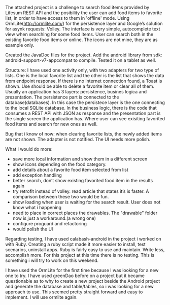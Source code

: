 The attached project is a challenge to search food items provided by Lifesum REST API and the posibility the user can add food items to favorite list, in order to have access to them in 'offline' mode. Using OrmLite(http://ormlite.com/) for the persistence layer and Google’s solution for asynk requests: Volley. The interface is very simple, autocomplete text view when searching for some food items. User can search both in the existing favorite food items or online. The icons are not mine, they are as example only. 

Created the JavaDoc files for the project.
Add the android library from sdk: android-support-v7-appcompat to compile.
Tested it on a tablet as well.

Structure: I have used one activity only, with two adapters for two type of lists. One is the local favorite list and the other is the list that shows the data from endpoint response. If there is no internet connection found, a Toast is shown. Use should be able to delete a favorite item or clear all of them. Usually an application has 3 layers: persistence, busines logica and prezentation. The persistence part is connected to the database(databases). In this case the persistece layer is the one connecting to the local SQLite database. In the business logic, there is the code that consumes a REST API with JSON as response and the presentation part is the single screen the application has. Where user can see exisiting favorited food items and search for new ones as well.

Bug that i know of now: when clearing favorite lists, the newly added items are not shown. The adapter is not notified. The UI needs more polish.

What I would do more:
- save more local information and show them in a different screen
- show icons depending on the food category.
- add details about a favorite food item selected from list
- add exception handling
- better search, don’t show existing favorited food item in the results again
- try retrofit instead of volley. read article that states it’s is faster. A comparison between these two would be fun.
- show loading when user is waiting for the search result. User does not know what i happening
- need to place in correct places the drawables. The "drawable" folder now is just a workaround.(a wrong one)
- configure proguard and refactoring
- would polish the UI

Regarding testing, I have used calabash-android in the project i worked on with Ruby. Creating a ruby script made it more easier to install, test scenarios, uninstall apps. Ruby is fairly easy to use and maintain. Write less, accomplish more. For this project at this time there is no testing. This is something i will try to work on this weekend.

I have used the OrmLite for the first time because I was looking for a new one to try. I have used greenDao before on a project but it became questionable as to why to create a new project beside the Android project and generate the database and table/tables, so i was looking for a new approach to use. This seemed pretty straight forward and easy to implement. I will use ormlite again.

